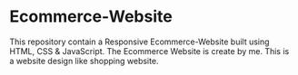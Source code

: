 # Ecommerce-Website
This repository contain a Responsive Ecommerce-Website built using HTML, CSS & JavaScript. The Ecommerce Website is create by  me. This is a website design like shopping website.
